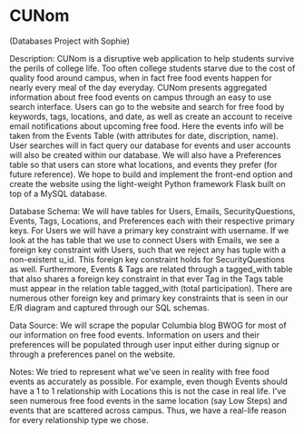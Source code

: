 CUNom
=====

(Databases Project with Sophie)

Description: CUNom is a disruptive web application to help students survive the perils of college life. Too often college students starve due to the cost of quality food around campus, when in fact free food events happen for nearly every meal of the day everyday. CUNom presents aggregated information about free food events on campus through an easy to use search interface. Users can go to the website and search for free food by keywords, tags, locations, and date, as well as create an account to receive email notifications about upcoming free food. Here the events info will be taken from the Events Table (with attributes for date, discription, name). User searches will in fact query our database for events and user accounts will also be created within our database. We will also have a Preferences table so that users can store what locations, and events they prefer (for future reference). We hope to build and implement the front-end option and create the website using the light-weight Python framework Flask built on top of a MySQL database.

Database Schema: We will have tables for Users, Emails, SecurityQuestions, Events, Tags, Locations, and Preferences each with their respective primary keys. For Users we will have a primary key constraint with username. If we look at the has table that we use to connect Users with Emails, we see a foreign key constraint with Users, such that we reject any has tuple with a non-existent u\_id. This foreign key constraint holds for SecurityQuestions as well. Furthermore, Events & Tags are related through a tagged_with table that also shares a foreign key constraint in that ever Tag in the Tags table must appear in the relation table tagged_with (total participation). There are numerous other foreign key and primary key constraints that is seen in our E/R diagram and captured through our SQL schemas.

Data Source: We will scrape the popular Columbia blog BWOG for most of our information on free food events. Information on users and their preferences will be populated through user input either during signup or through a preferences panel on the website.

Notes: We tried to represent what we've seen in reality with free food events as accurately as possible. For example, even though Events should have a 1 to 1 relationship with Locations this is not the case in real life. I've seen numerous free food events in the same location (say Low Steps) and events that are scattered across campus. Thus, we have a real-life reason for every relationship type we chose.
